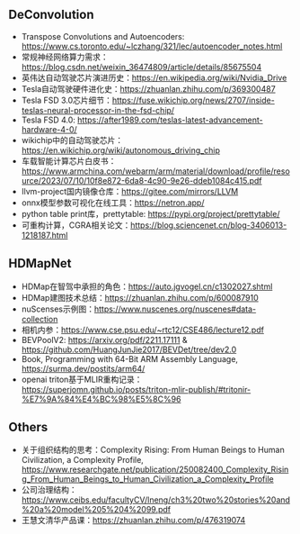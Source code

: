 ## DeConvolution

* Transpose Convolutions and Autoencoders: <https://www.cs.toronto.edu/~lczhang/321/lec/autoencoder_notes.html>
* 常规神经网络算力需求：<https://blog.csdn.net/weixin_36474809/article/details/85675504>
* 英伟达自动驾驶芯片演进历史：<https://en.wikipedia.org/wiki/Nvidia_Drive>
* Tesla自动驾驶硬件进化史：<https://zhuanlan.zhihu.com/p/369300487>
* Tesla FSD 3.0芯片细节：<https://fuse.wikichip.org/news/2707/inside-teslas-neural-processor-in-the-fsd-chip/>
* Tesla FSD 4.0: <https://after1989.com/teslas-latest-advancement-hardware-4-0/>
* wikichip中的自动驾驶芯片：<https://en.wikichip.org/wiki/autonomous_driving_chip>
* 车载智能计算芯片白皮书：<https://www.armchina.com/webarm/arm/material/download/profile/resource/2023/07/10/10f8e872-6da8-4c90-9e26-ddeb1084c415.pdf>
* llvm-project国内镜像仓库：<https://gitee.com/mirrors/LLVM>
* onnx模型参数可视化在线工具：<https://netron.app/>
* python table print库，prettytable: <https://pypi.org/project/prettytable/>
* 可重构计算，CGRA相关论文：<https://blog.sciencenet.cn/blog-3406013-1218187.html>

## HDMapNet

* HDMap在智驾中承担的角色：<https://auto.jgvogel.cn/c1302027.shtml>
* HDMap建图技术总结：<https://zhuanlan.zhihu.com/p/600087910>
* nuScenses示例图：<https://www.nuscenes.org/nuscenes#data-collection>
* 相机内参：<https://www.cse.psu.edu/~rtc12/CSE486/lecture12.pdf>
* BEVPoolV2: <https://arxiv.org/pdf/2211.17111> & <https://github.com/HuangJunJie2017/BEVDet/tree/dev2.0>
* Book, Programming with 64-Bit ARM Assembly Language, <https://surma.dev/postits/arm64/>
* openai triton基于MLIR重构记录：<https://superjomn.github.io/posts/triton-mlir-publish/#tritonir-%E7%9A%84%E4%BC%98%E5%8C%96>

## Others

* 关于组织结构的思考：Complexity Rising: From Human Beings to Human Civilization, a Complexity Profile,  <https://www.researchgate.net/publication/250082400_Complexity_Rising_From_Human_Beings_to_Human_Civilization_a_Complexity_Profile>
* 公司治理结构：<https://www.ceibs.edu/facultyCV/lneng/ch3%20two%20stories%20and%20a%20model%205%204%2099.pdf>
* 王慧文清华产品课：<https://zhuanlan.zhihu.com/p/476319074>
